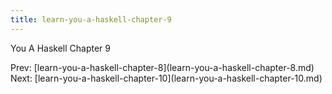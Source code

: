 ```yaml
---
title: learn-you-a-haskell-chapter-9
---
```


You A Haskell Chapter 9

Prev:
\[learn-you-a-haskell-chapter-8](learn-you-a-haskell-chapter-8.md)
Next:
\[learn-you-a-haskell-chapter-10](learn-you-a-haskell-chapter-10.md)
